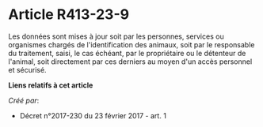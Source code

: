 # Article R413-23-9

Les données sont mises à jour soit par les personnes, services ou organismes chargés de l'identification des animaux, soit
par le responsable du traitement, saisi, le cas échéant, par le propriétaire ou le détenteur de l'animal, soit directement
par ces derniers au moyen d'un accès personnel et sécurisé.

**Liens relatifs à cet article**

_Créé par_:

  - Décret n°2017-230 du 23 février 2017 - art. 1
